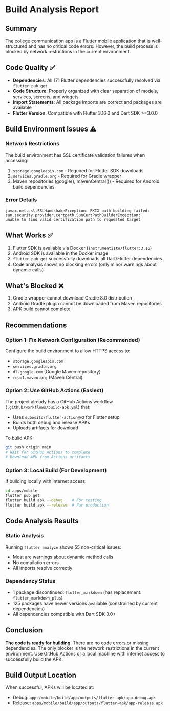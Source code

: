# Build Analysis Report

## Summary
The college communication app is a Flutter mobile application that is well-structured and has no critical code errors. However, the build process is blocked by network restrictions in the current environment.

## Code Quality ✅
- **Dependencies**: All 171 Flutter dependencies successfully resolved via `flutter pub get`
- **Code Structure**: Properly organized with clear separation of models, services, screens, and widgets
- **Import Statements**: All package imports are correct and packages are available
- **Flutter Version**: Compatible with Flutter 3.16.0 and Dart SDK >=3.0.0

## Build Environment Issues ⚠️

### Network Restrictions
The build environment has SSL certificate validation failures when accessing:
1. `storage.googleapis.com` - Required for Flutter SDK downloads
2. `services.gradle.org` - Required for Gradle wrapper
3. Maven repositories (google(), mavenCentral()) - Required for Android build dependencies

### Error Details
```
javax.net.ssl.SSLHandshakeException: PKIX path building failed: 
sun.security.provider.certpath.SunCertPathBuilderException: 
unable to find valid certification path to requested target
```

## What Works ✅
1. Flutter SDK is available via Docker (`instrumentisto/flutter:3.16`)
2. Android SDK is available in the Docker image
3. `flutter pub get` successfully downloads all Dart/Flutter dependencies
4. Code analysis shows no blocking errors (only minor warnings about dynamic calls)

## What's Blocked ❌
1. Gradle wrapper cannot download Gradle 8.0 distribution
2. Android Gradle plugin cannot be downloaded from Maven repositories
3. APK build cannot complete

## Recommendations

### Option 1: Fix Network Configuration (Recommended)
Configure the build environment to allow HTTPS access to:
- `storage.googleapis.com`
- `services.gradle.org`
- `dl.google.com` (Google Maven repository)
- `repo1.maven.org` (Maven Central)

### Option 2: Use GitHub Actions (Easiest)
The project already has a GitHub Actions workflow (`.github/workflows/build-apk.yml`) that:
- Uses `subosito/flutter-action@v2` for Flutter setup
- Builds both debug and release APKs
- Uploads artifacts for download

To build APK:
```bash
git push origin main
# Wait for GitHub Actions to complete
# Download APK from Actions artifacts
```

### Option 3: Local Build (For Development)
If building locally with internet access:
```bash
cd apps/mobile
flutter pub get
flutter build apk --debug    # For testing
flutter build apk --release  # For production
```

## Code Analysis Results

### Static Analysis
Running `flutter analyze` shows 55 non-critical issues:
- Most are warnings about dynamic method calls
- No compilation errors
- All imports resolve correctly

### Dependency Status
- 1 package discontinued: `flutter_markdown` (has replacement: `flutter_markdown_plus`)
- 125 packages have newer versions available (constrained by current dependencies)
- All dependencies compatible with Dart SDK 3.0+

## Conclusion
**The code is ready for building**. There are no code errors or missing dependencies. The only blocker is the network restrictions in the current environment. Use GitHub Actions or a local machine with internet access to successfully build the APK.

## Build Output Location
When successful, APKs will be located at:
- Debug: `apps/mobile/build/app/outputs/flutter-apk/app-debug.apk`
- Release: `apps/mobile/build/app/outputs/flutter-apk/app-release.apk`
